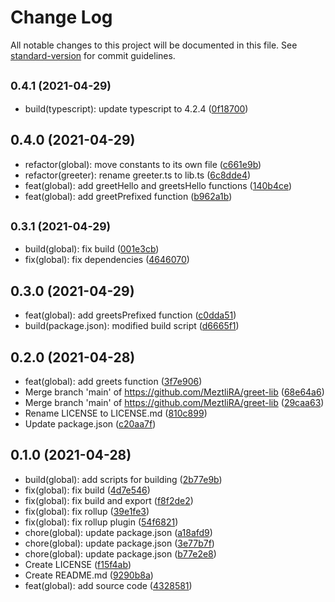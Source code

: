 # Change Log

All notable changes to this project will be documented in this file. See [standard-version](https://github.com/conventional-changelog/standard-version) for commit guidelines.

<a name="0.4.1"></a>
## <small>0.4.1 (2021-04-29)</small>

* build(typescript): update typescript to 4.2.4 ([0f18700](https://github.com/MeztliRA/greet-lib/commit/0f18700))



<a name="0.4.0"></a>
## 0.4.0 (2021-04-29)

* refactor(global): move constants to its own file ([c661e9b](https://github.com/MeztliRA/greet-lib/commit/c661e9b))
* refactor(greeter): rename greeter.ts to lib.ts ([6c8dde4](https://github.com/MeztliRA/greet-lib/commit/6c8dde4))
* feat(global): add greetHello and greetsHello functions ([140b4ce](https://github.com/MeztliRA/greet-lib/commit/140b4ce))
* feat(global): add greetPrefixed function ([b962a1b](https://github.com/MeztliRA/greet-lib/commit/b962a1b))



<a name="0.3.1"></a>
## <small>0.3.1 (2021-04-29)</small>

* build(global): fix build ([001e3cb](https://github.com/MeztliRA/greet-lib/commit/001e3cb))
* fix(global): fix dependencies ([4646070](https://github.com/MeztliRA/greet-lib/commit/4646070))



<a name="0.3.0"></a>
## 0.3.0 (2021-04-29)

* feat(global): add greetsPrefixed function ([c0dda51](https://github.com/MeztliRA/greet-lib/commit/c0dda51))
* build(package.json): modified build script ([d6665f1](https://github.com/MeztliRA/greet-lib/commit/d6665f1))



<a name="0.2.0"></a>
## 0.2.0 (2021-04-28)

* feat(global): add greets function ([3f7e906](https://github.com/MeztliRA/greet-lib/commit/3f7e906))
* Merge branch 'main' of https://github.com/MeztliRA/greet-lib ([68e64a6](https://github.com/MeztliRA/greet-lib/commit/68e64a6))
* Merge branch 'main' of https://github.com/MeztliRA/greet-lib ([29caa63](https://github.com/MeztliRA/greet-lib/commit/29caa63))
* Rename LICENSE to LICENSE.md ([810c899](https://github.com/MeztliRA/greet-lib/commit/810c899))
* Update package.json ([c20aa7f](https://github.com/MeztliRA/greet-lib/commit/c20aa7f))



<a name="0.1.0"></a>
## 0.1.0 (2021-04-28)

* build(global): add scripts for building ([2b77e9b](https://github.com/MeztliRA/greet-lib/commit/2b77e9b))
* fix(global): fix build ([4d7e546](https://github.com/MeztliRA/greet-lib/commit/4d7e546))
* fix(global): fix build and export ([f8f2de2](https://github.com/MeztliRA/greet-lib/commit/f8f2de2))
* fix(global): fix rollup ([39e1fe3](https://github.com/MeztliRA/greet-lib/commit/39e1fe3))
* fix(global): fix rollup plugin ([54f6821](https://github.com/MeztliRA/greet-lib/commit/54f6821))
* chore(global): update package.json ([a18afd9](https://github.com/MeztliRA/greet-lib/commit/a18afd9))
* chore(global): update package.json ([3e77b7f](https://github.com/MeztliRA/greet-lib/commit/3e77b7f))
* chore(global): update package.json ([b77e2e8](https://github.com/MeztliRA/greet-lib/commit/b77e2e8))
* Create LICENSE ([f15f4ab](https://github.com/MeztliRA/greet-lib/commit/f15f4ab))
* Create README.md ([9290b8a](https://github.com/MeztliRA/greet-lib/commit/9290b8a))
* feat(global): add source code ([4328581](https://github.com/MeztliRA/greet-lib/commit/4328581))
